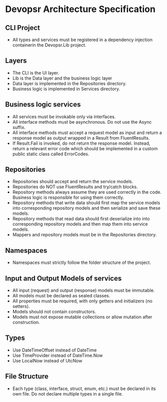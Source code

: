 # Devopsr Architecture Specification

## CLI Project
- All types and services must be registered in a dependency injection containerin the Devopsr.Lib project.

## Layers
- The CLI is the UI layer.
- Lib is the Data layer and the business logic layer
- Data layer is implemented in the Repositories directory.
- Business logic is implemented in Services directory.

## Business logic services
- All services must be invokable only via interfaces.
- All interface methods must be asynchronous. Do not use the Async suffix.
- All interface methods must accept a request model as input and return a response model as output wrapped in a Result from FluentResults.
- If Result.Fail is invoked, do not return the response model. Instead, return a relevant error code which should be implemented in a custom public static class called ErrorCodes.

## Repositories
- Repositories should accept and return the service models.
- Repositories do NOT use FluentResults and try/catch blocks.
- Repository methods always assume they are used correctly in the code. Business logic is responsible for using them correctly.
- Repository methods that write data should first map the service models into corresponding repository models and then serialize and save these models.
- Repository methods that read data should first deserialize into into corresponding repository models and then map them into service models.
- Mappers and repository models must be in the Repositories directory.

## Namespaces
- Namespaces must strictly follow the folder structure of the project.

## Input and Output Models of services
- All input (request) and output (response) models must be immutable.
- All models must be declared as sealed classes.
- All properties must be required, with only getters and initializers (no setters).
- Models should not contain constructors.
- Models must not expose mutable collections or allow mutation after construction.

## Types
- Use DateTimeOffset instead of DateTime
- Use TimeProvider instead of DateTime.Now
- Use LocalNow instead of UtcNow

## File Structure
- Each type (class, interface, struct, enum, etc.) must be declared in its own file. Do not declare multiple types in a single file.